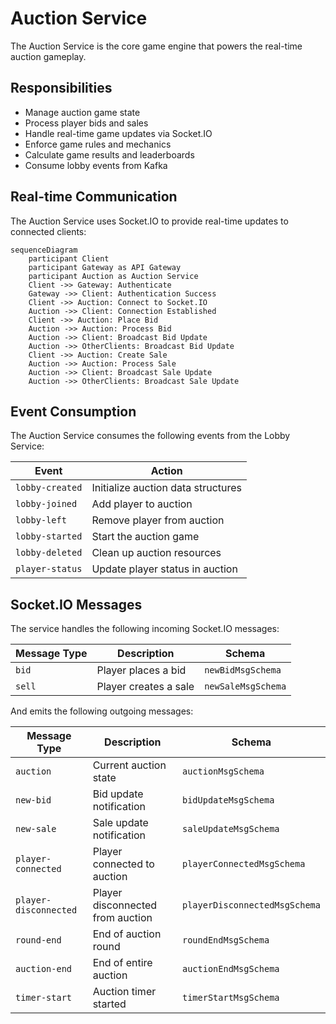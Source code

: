 # Auction Service

The Auction Service is the core game engine that powers the real-time auction gameplay.

## Responsibilities

- Manage auction game state
- Process player bids and sales
- Handle real-time game updates via Socket.IO
- Enforce game rules and mechanics
- Calculate game results and leaderboards
- Consume lobby events from Kafka

## Real-time Communication

The Auction Service uses Socket.IO to provide real-time updates to connected clients:

```mermaid
sequenceDiagram
    participant Client
    participant Gateway as API Gateway
    participant Auction as Auction Service
    Client ->> Gateway: Authenticate
    Gateway ->> Client: Authentication Success
    Client ->> Auction: Connect to Socket.IO
    Auction ->> Client: Connection Established
    Client ->> Auction: Place Bid
    Auction ->> Auction: Process Bid
    Auction ->> Client: Broadcast Bid Update
    Auction ->> OtherClients: Broadcast Bid Update
    Client ->> Auction: Create Sale
    Auction ->> Auction: Process Sale
    Auction ->> Client: Broadcast Sale Update
    Auction ->> OtherClients: Broadcast Sale Update
```

## Event Consumption

The Auction Service consumes the following events from the Lobby Service:

| Event           | Action                             |
|-----------------|------------------------------------|
| `lobby-created` | Initialize auction data structures |
| `lobby-joined`  | Add player to auction              |
| `lobby-left`    | Remove player from auction         |
| `lobby-started` | Start the auction game             |
| `lobby-deleted` | Clean up auction resources         |
| `player-status` | Update player status in auction    |

## Socket.IO Messages

The service handles the following incoming Socket.IO messages:

| Message Type | Description           | Schema             |
|--------------|-----------------------|--------------------|
| `bid`        | Player places a bid   | `newBidMsgSchema`  |
| `sell`       | Player creates a sale | `newSaleMsgSchema` |

And emits the following outgoing messages:

| Message Type          | Description                      | Schema                        |
|-----------------------|----------------------------------|-------------------------------|
| `auction`             | Current auction state            | `auctionMsgSchema`            |
| `new-bid`             | Bid update notification          | `bidUpdateMsgSchema`          |
| `new-sale`            | Sale update notification         | `saleUpdateMsgSchema`         |
| `player-connected`    | Player connected to auction      | `playerConnectedMsgSchema`    |
| `player-disconnected` | Player disconnected from auction | `playerDisconnectedMsgSchema` |
| `round-end`           | End of auction round             | `roundEndMsgSchema`           |
| `auction-end`         | End of entire auction            | `auctionEndMsgSchema`         |
| `timer-start`         | Auction timer started            | `timerStartMsgSchema`         | 